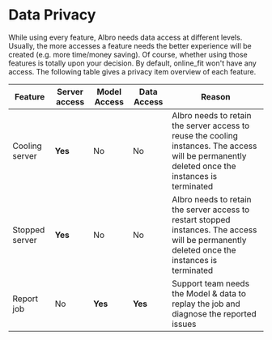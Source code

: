 # Data Privacy

While using every feature, AIbro needs data access at different levels. Usually, the more accesses a feature needs the better experience will be created (e.g. more time/money saving). Of course, whether using those features is totally upon your decision. By default, online_fit won't have any access. The following table gives a privacy item overview of each feature.

| Feature        | Server access | Model Access | Data Access | Reason                                                                                                                                          |
| -------------- | ------------- | ------------ | ----------- | ----------------------------------------------------------------------------------------------------------------------------------------------- |
| Cooling server | **Yes**       | No           | No          | AIbro needs to retain the server access to reuse the cooling instances. The access will be permanently deleted once the instances is terminated |
| Stopped server | **Yes**       | No           | No          | AIbro needs to retain the server access to restart stopped instances. The access will be permanently deleted once the instances is terminated   |
| Report job     | No            | **Yes**      | **Yes**     | Support team needs the Model & data to replay the job and diagnose the reported issues                                                          |
